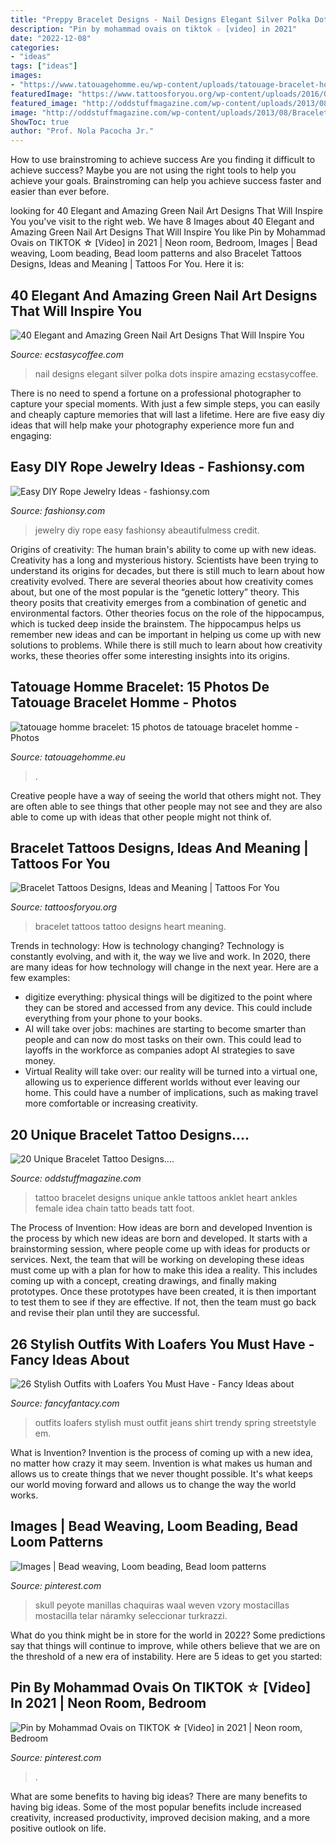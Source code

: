 ```yaml
---
title: "Preppy Bracelet Designs - Nail Designs Elegant Silver Polka Dots Inspire Amazing Ecstasycoffee"
description: "Pin by mohammad ovais on tiktok ☆ [video] in 2021"
date: "2022-12-08"
categories:
- "ideas"
tags: ["ideas"]
images:
- "https://www.tatouagehomme.eu/wp-content/uploads/tatouage-bracelet-homme-15.jpg"
featuredImage: "https://www.tattoosforyou.org/wp-content/uploads/2016/03/Heart-Bracelet-Tattoo.jpg"
featured_image: "http://oddstuffmagazine.com/wp-content/uploads/2013/08/Bracelet-Tattoo-Designs-3.jpg"
image: "http://oddstuffmagazine.com/wp-content/uploads/2013/08/Bracelet-Tattoo-Designs-3.jpg"
ShowToc: true
author: "Prof. Nola Pacocha Jr."
---
```



How to use brainstroming to achieve success
Are you finding it difficult to achieve success? Maybe you are not using the right tools to help you achieve your goals. Brainstroming can help you achieve success faster and easier than ever before.

	

		
looking for 40 Elegant and Amazing Green Nail Art Designs That Will Inspire You you've visit to the right web. We have 8 Images about 40 Elegant and Amazing Green Nail Art Designs That Will Inspire You like Pin by Mohammad Ovais on TIKTOK ☆ [Video] in 2021 | Neon room, Bedroom, Images | Bead weaving, Loom beading, Bead loom patterns and also Bracelet Tattoos Designs, Ideas and Meaning | Tattoos For You. Here it is:
		
    
## 40 Elegant And Amazing Green Nail Art Designs That Will Inspire You

<img loading=lazy src="https://i1.wp.com/www.ecstasycoffee.com/wp-content/uploads/2016/08/Green-and-Silver-Polka-Dots-Nail-Art-Design.jpg?resize=600%2C600" onerror="this.onerror=null;this.src='https://tse2.mm.bing.net/th?id=OIP.4sAe1Dv3m3OSnw0mOMzzYQHaHa&amp;pid=15.1';" alt="40 Elegant and Amazing Green Nail Art Designs That Will Inspire You">

_Source: ecstasycoffee.com_

>nail designs elegant silver polka dots inspire amazing ecstasycoffee. 

	

There is no need to spend a fortune on a professional photographer to capture your special moments. With just a few simple steps, you can easily and cheaply capture memories that will last a lifetime. Here are five easy diy ideas that will help make your photography experience more fun and engaging:

    
## Easy DIY Rope Jewelry Ideas - Fashionsy.com

<img loading=lazy src="http://fashionsy.com/wp-content/uploads/2014/04/6a00d8358081ff69e2017eea61cee2970d-800wi.jpg" onerror="this.onerror=null;this.src='https://tse2.mm.bing.net/th?id=OIP.PQ2nIk6QM55ng7Lx0yXOfgHaLH&amp;pid=15.1';" alt="Easy DIY Rope Jewelry Ideas - fashionsy.com">

_Source: fashionsy.com_

>jewelry diy rope easy fashionsy abeautifulmess credit. 

	

Origins of creativity: The human brain's ability to come up with new ideas.
Creativity has a long and mysterious history. Scientists have been trying to understand its origins for decades, but there is still much to learn about how creativity evolved. There are several theories about how creativity comes about, but one of the most popular is the “genetic lottery” theory. This theory posits that creativity emerges from a combination of genetic and environmental factors. Other theories focus on the role of the hippocampus, which is tucked deep inside the brainstem. The hippocampus helps us remember new ideas and can be important in helping us come up with new solutions to problems. While there is still much to learn about how creativity works, these theories offer some interesting insights into its origins.

    
## Tatouage Homme Bracelet: 15 Photos De Tatouage Bracelet Homme - Photos

<img loading=lazy src="https://www.tatouagehomme.eu/wp-content/uploads/tatouage-bracelet-homme-15.jpg" onerror="this.onerror=null;this.src='https://tse2.mm.bing.net/th?id=OIP.-zq1WesB5fnl2BnBweCmjQHaK5&amp;pid=15.1';" alt="tatouage homme bracelet: 15 photos de tatouage bracelet homme - Photos">

_Source: tatouagehomme.eu_

>. 

	

Creative people have a way of seeing the world that others might not. They are often able to see things that other people may not see and they are also able to come up with ideas that other people might not think of.

    
## Bracelet Tattoos Designs, Ideas And Meaning | Tattoos For You

<img loading=lazy src="https://www.tattoosforyou.org/wp-content/uploads/2016/03/Heart-Bracelet-Tattoo.jpg" onerror="this.onerror=null;this.src='https://tse2.mm.bing.net/th?id=OIP.ptT5eeHNUQR-eGROyrPWOQHaJ3&amp;pid=15.1';" alt="Bracelet Tattoos Designs, Ideas and Meaning | Tattoos For You">

_Source: tattoosforyou.org_

>bracelet tattoos tattoo designs heart meaning. 

	

Trends in technology: How is technology changing?
Technology is constantly evolving, and with it, the way we live and work. In 2020, there are many ideas for how technology will change in the next year. Here are a few examples: 
- digitize everything: physical things will be digitized to the point where they can be stored and accessed from any device. This could include everything from your phone to your books. 
- AI will take over jobs: machines are starting to become smarter than people and can now do most tasks on their own. This could lead to layoffs in the workforce as companies adopt AI strategies to save money. 
- Virtual Reality will take over: our reality will be turned into a virtual one, allowing us to experience different worlds without ever leaving our home. This could have a number of implications, such as making travel more comfortable or increasing creativity.

    
## 20 Unique Bracelet Tattoo Designs....

<img loading=lazy src="http://oddstuffmagazine.com/wp-content/uploads/2013/08/Bracelet-Tattoo-Designs-3.jpg" onerror="this.onerror=null;this.src='https://tse3.mm.bing.net/th?id=OIP.hYU8NFfSazSbfYVDYWppmQHaFy&amp;pid=15.1';" alt="20 Unique Bracelet Tattoo Designs....">

_Source: oddstuffmagazine.com_

>tattoo bracelet designs unique ankle tattoos anklet heart ankles female idea chain tatto beads tatt foot. 

	

The Process of Invention: How ideas are born and developed
Invention is the process by which new ideas are born and developed. It starts with a brainstorming session, where people come up with ideas for products or services. Next, the team that will be working on developing these ideas must come up with a plan for how to make this idea a reality. This includes coming up with a concept, creating drawings, and finally making prototypes. Once these prototypes have been created, it is then important to test them to see if they are effective. If not, then the team must go back and revise their plan until they are successful.

    
## 26 Stylish Outfits With Loafers You Must Have - Fancy Ideas About

<img loading=lazy src="https://fancyfantacy.com/wp-content/uploads/2020/04/Stylish-Outfits-with-Loafers-You-Must-Have-16.jpg" onerror="this.onerror=null;this.src='https://tse1.mm.bing.net/th?id=OIP.LKm1KrtWgYQ4nO3_2bok2gHaLE&amp;pid=15.1';" alt="26 Stylish Outfits with Loafers You Must Have - Fancy Ideas about">

_Source: fancyfantacy.com_

>outfits loafers stylish must outfit jeans shirt trendy spring streetstyle em. 

	

What is Invention?
Invention is the process of coming up with a new idea, no matter how crazy it may seem. Invention is what makes us human and allows us to create things that we never thought possible. It's what keeps our world moving forward and allows us to change the way the world works.

    
## Images | Bead Weaving, Loom Beading, Bead Loom Patterns

<img loading=lazy src="https://i.pinimg.com/736x/f5/b2/a7/f5b2a7e778cca9ee9ac41da5364ed624.jpg" onerror="this.onerror=null;this.src='https://tse3.mm.bing.net/th?id=OIP.z5JM2aJGAIEl3DZxvc2OLwAAAA&amp;pid=15.1';" alt="Images | Bead weaving, Loom beading, Bead loom patterns">

_Source: pinterest.com_

>skull peyote manillas chaquiras waal weven vzory mostacillas mostacilla telar náramky seleccionar turkrazzi. 

	

What do you think might be in store for the world in 2022? Some predictions say that things will continue to improve, while others believe that we are on the threshold of a new era of instability. Here are 5 ideas to get you started: 

    
## Pin By Mohammad Ovais On TIKTOK ☆ [Video] In 2021 | Neon Room, Bedroom

<img loading=lazy src="https://i.pinimg.com/736x/1c/e2/fc/1ce2fc87c0c9cc42d17cbde8344faefa.jpg" onerror="this.onerror=null;this.src='https://tse4.mm.bing.net/th?id=OIP._W04Ic6LCZh0UoOvEQ3RYQHaNH&amp;pid=15.1';" alt="Pin by Mohammad Ovais on TIKTOK ☆ [Video] in 2021 | Neon room, Bedroom">

_Source: pinterest.com_

>. 

	

What are some benefits to having big ideas?
There are many benefits to having big ideas. Some of the most popular benefits include increased creativity, increased productivity, improved decision making, and a more positive outlook on life.

